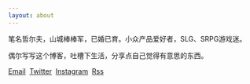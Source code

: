 ```yaml
---
layout: about
---
```


笔名哲尔夫，山城棒棒军，已婚已育。小众产品爱好者，SLG、SRPG游戏迷。

偶尔写写这个博客，吐槽下生活，分享点自己觉得有意思的东西。

[Email](mailto:zeroneven@gmail.com)  [Twitter](https://twitter.com/zeove)  [Instagram](https://www.instagram.com/zeove/)  [Rss](https://zeove.com/feed)
